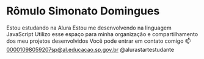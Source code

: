 # Rômulo Simonato Domingues

Estou estudando na Alura
Estou me desenvolvendo na linguagem JavaScript
Utilizo esse espaço para minha organização e compartilhamento dos meu projetos desenvolvidos
Você pode entrar em contato comigo 📫
00001098059207sp@al.educacao.sp.gov.br
@alurastartestudante
